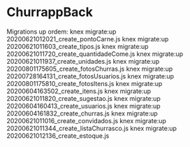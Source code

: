 # ChurrappBack


Migrations up ordem:
knex migrate:up 20200621012021_create_pontoCarne.js
knex migrate:up 20200621011603_create_tipos.js
knex migrate:up 20200621011720_create_quantidadeCome.js
knex migrate:up 20200621011937_create_unidades.js
knex migrate:up 20200801175605_create_fotosChurras.js
knex migrate:up 20200728164131_create_fotosUsuarios.js
knex migrate:up 20200801175810_create_fotosItens.js
knex migrate:up 20200604163502_create_itens.js
knex migrate:up 20200621011820_create_sugestao.js
knex migrate:up 20200604160413_create_usuarios.js
knex migrate:up 20200604161832_create_churras.js
knex migrate:up 20200621011016_create_convidados.js
knex migrate:up 20200621011344_create_listaChurrasco.js
knex migrate:up 20200621012136_create_estoque.js